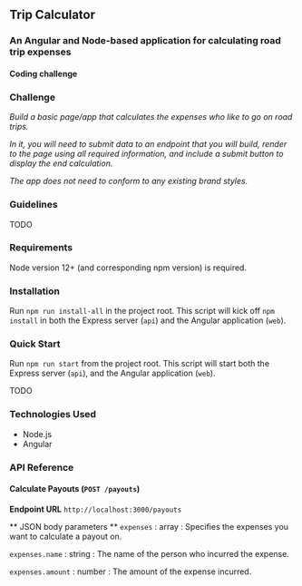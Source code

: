 ## Trip Calculator
### An Angular and Node-based application for calculating road trip expenses
#### Coding challenge

### Challenge

*Build a basic page/app that calculates the expenses who like to go on road trips.*

*In it, you will need to submit data to an endpoint that you will build, render to the page using all required information, and include a submit button to display the end calculation.*

*The app does not need to conform to any existing brand styles.*

### Guidelines

TODO

### Requirements
Node version 12+ (and corresponding npm version) is required.

### Installation
Run `npm run install-all` in the project root. This script will kick off `npm install` in both the Express server (`api`) and the Angular application (`web`).

### Quick Start

Run `npm run start` from the project root. This script will start both the Express server (`api`), and the Angular application (`web`).

TODO

### Technologies Used
* Node.js
* Angular

### API Reference

#### Calculate Payouts (`POST /payouts`)

**Endpoint URL**
`http://localhost:3000/payouts`

** JSON body parameters **
`expenses` : array : Specifies the expenses you want to calculate a payout on.

`expenses.name` : string : The name of the person who incurred the expense.

`expenses.amount` : number : The amount of the expense incurred.